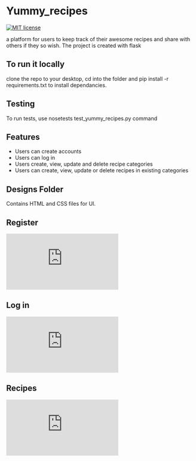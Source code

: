 # Yummy_recipes

[![MIT license](http://img.shields.io/badge/license-MIT-brightgreen.svg)](http://opensource.org/licenses/MIT)

a platform for users to keep track of their awesome recipes and share with others if they so wish.
The project is created with flask
	
## To run it locally
clone the repo to your desktop, cd into the folder and pip install -r requirements.txt to install dependancies.

## Testing 
To run tests, use nosetests test_yummy_recipes.py command


## Features

- Users can create accounts
- Users can log in
- Users create, view, update and delete recipe categories 
- Users can create, view, update or delete recipes in existing categories


## Designs Folder

Contains HTML and CSS files for UI.


## Register
![Alt text](https://pnganga.github.io/register.html)

## Log in
![Alt text](https://pnganga.github.io/login.html)

## Recipes
![Alt text](https://pnganga.github.io/user-recipes.html)